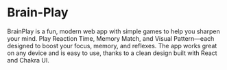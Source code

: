 # Brain-Play
BrainPlay is a fun, modern web app with simple games to help you sharpen your mind. Play Reaction Time, Memory Match, and Visual Pattern—each designed to boost your focus, memory, and reflexes. The app works great on any device and is easy to use, thanks to a clean design built with React and Chakra UI.
